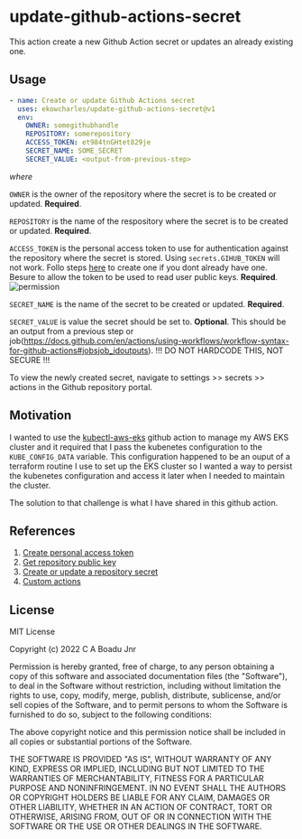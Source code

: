 # update-github-actions-secret

This action create a new Github Action secret or updates an already existing one.

## Usage

```yaml
- name: Create or update Github Actions secret
  uses: ekowcharles/update-github-actions-secret@v1
  env:
    OWNER: somegithubhandle
    REPOSITORY: somerepository
    ACCESS_TOKEN: et984tnGHtet829je
    SECRET_NAME: SOME_SECRET
    SECRET_VALUE: <output-from-previous-step>
```

<i>where</i>

`OWNER` is the owner of the repository where the secret is to be created or updated. <b>Required</b>.

`REPOSITORY` is the name of the respository where the secret is to be created or updated. <b>Required</b>.

`ACCESS_TOKEN` is the personal access token to use for authentication against the repository where the secret is stored. Using `secrets.GIHUB_TOKEN` will not work. Follo steps [here](https://docs.github.com/en/enterprise-server@3.4/authentication/keeping-your-account-and-data-secure/creating-a-personal-access-token) to create one if you dont already have one. Besure to allow the token to be used to read user public keys. <b>Required</b>.
![permission](permission.png)


`SECRET_NAME` is the name of the secret to be created or updated. <b>Required</b>.

`SECRET_VALUE` is value the secret should be set to. <b>Optional</b>. This should be an output from a previous step or job(https://docs.github.com/en/actions/using-workflows/workflow-syntax-for-github-actions#jobsjob_idoutputs). !!! DO NOT HARDCODE THIS, NOT SECURE !!!


To view the newly created secret, navigate to settings >> secrets >> actions in the Github repository portal.
## Motivation

I wanted to use the [kubectl-aws-eks](https://github.com/kodermax/kubectl-aws-eks) github action to manage my AWS EKS cluster and it required that I pass the kubenetes configuration to the `KUBE_CONFIG_DATA` variable. This configuration happened to be an ouput of a terraform routine I use to set up the EKS cluster so I wanted a way to persist the kubenetes configuration and access it later when I needed to maintain the cluster.

The solution to that challenge is what I have shared in this github action.

## References

1. [Create personal access token](https://docs.github.com/en/enterprise-server@3.4/authentication/keeping-your-account-and-data-secure/creating-a-personal-access-token)
1. [Get repository public key](https://docs.github.com/en/rest/actions/secrets#get-a-repository-public-key)
1. [Create or update a repository secret
](https://docs.github.com/en/rest/actions/secrets#create-or-update-a-repository-secret)
1. [Custom actions](https://docs.github.com/en/actions/creating-actions/about-custom-actions)

## License

MIT License

Copyright (c) 2022 C A Boadu Jnr

Permission is hereby granted, free of charge, to any person obtaining a copy of this software and associated documentation files (the "Software"), to deal in the Software without restriction, including without limitation the rights to use, copy, modify, merge, publish, distribute, sublicense, and/or sell copies of the Software, and to permit persons to whom the Software is furnished to do so, subject to the following conditions:

The above copyright notice and this permission notice shall be included in all copies or substantial portions of the Software.

THE SOFTWARE IS PROVIDED "AS IS", WITHOUT WARRANTY OF ANY KIND, EXPRESS OR IMPLIED, INCLUDING BUT NOT LIMITED TO THE WARRANTIES OF MERCHANTABILITY, FITNESS FOR A PARTICULAR PURPOSE AND NONINFRINGEMENT. IN NO EVENT SHALL THE AUTHORS OR COPYRIGHT HOLDERS BE LIABLE FOR ANY CLAIM, DAMAGES OR OTHER LIABILITY, WHETHER IN AN ACTION OF CONTRACT, TORT OR OTHERWISE, ARISING FROM, OUT OF OR IN CONNECTION WITH THE SOFTWARE OR THE USE OR OTHER DEALINGS IN THE SOFTWARE.
